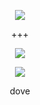 <p align="center">  
<img src="https://media.discordapp.net/attachments/813341662545313832/813343404507267092/pokemon_pixel.gif">
</p>
<p align="center">
    +++
<p align="center">  
<img src="https://komarev.com/ghpvc/?username=culltro&color=magenta&&style=plastic&label=cuu">
</p>
    <p align="center">
  <img src="https://discord.c99.nl/widget/theme-4/855177151355813919.png" />
</p>
<p align="center">
dove 
